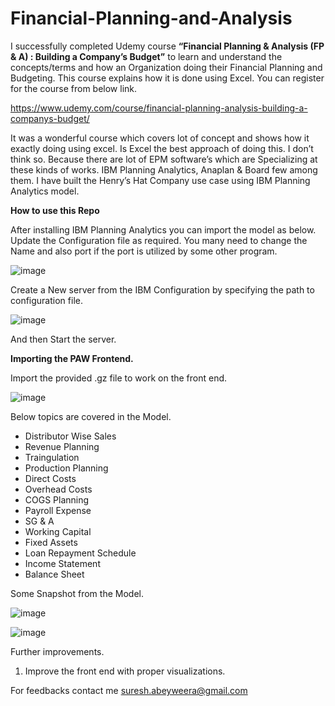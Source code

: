 # Financial-Planning-and-Analysis

I successfully completed Udemy course **“Financial Planning & Analysis (FP & A) : Building a Company’s Budget”** to learn and understand the concepts/terms and how an Organization doing their Financial Planning and Budgeting. This course explains how it is done using Excel.
You can register for the course from below link.

https://www.udemy.com/course/financial-planning-analysis-building-a-companys-budget/

It was a wonderful course which covers lot of concept and shows how it exactly doing using excel.
Is Excel the best approach of doing this. I don’t think so.
Because there are lot of EPM software’s which are Specializing at these kinds of works.
IBM Planning Analytics, Anaplan & Board few among them.
I have built the Henry’s Hat Company use case  using IBM Planning Analytics model.

**How to use this Repo**

After installing IBM Planning Analytics you can import the model as below.
Update the Configuration file as required.
You many need to change the Name and also port if the port is utilized by some other program.

![image](https://user-images.githubusercontent.com/61721484/147868628-a59006cc-e14c-4dce-a38f-4739574edb8a.png)

Create a New server from the IBM Configuration by specifying the path to configuration file.

![image](https://user-images.githubusercontent.com/61721484/147868636-45d61955-321b-4892-b1a5-880a73bbbe8c.png)

And then Start the server. 

**Importing the PAW Frontend.**

Import the provided .gz file to work on the front end.

![image](https://user-images.githubusercontent.com/61721484/147868649-cc4c71a9-1e7a-48d6-b370-57dbc74278e8.png)

Below topics are covered in the Model.

- Distributor Wise Sales
- Revenue Planning
- Traingulation
- Production Planning
- Direct Costs
- Overhead Costs
- COGS Planning
- Payroll Expense
- SG & A 
- Working Capital
- Fixed Assets
- Loan Repayment Schedule
- Income Statement
- Balance Sheet

Some Snapshot from the Model.

![image](https://user-images.githubusercontent.com/61721484/147868659-ede18f6b-1563-4f94-87a1-906fa533412c.png)

![image](https://user-images.githubusercontent.com/61721484/147868666-c092ae62-bdd8-463f-be8a-567745ff9636.png)


Further improvements.

1. Improve the front end with proper visualizations.

For feedbacks contact me suresh.abeyweera@gmail.com


